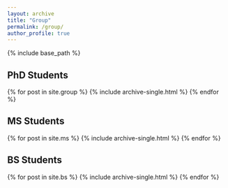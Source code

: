 ```yaml
---
layout: archive
title: "Group"
permalink: /group/
author_profile: true
---
```


{% include base_path %}

## PhD Students
{% for post in site.group %}
  {% include archive-single.html %}
{% endfor %}

## MS Students
{% for post in site.ms %}
  {% include archive-single.html %}
{% endfor %}

## BS Students
{% for post in site.bs %}
  {% include archive-single.html %}
{% endfor %}